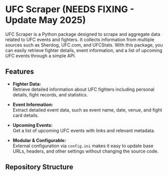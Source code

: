 # UFC Scraper (NEEDS FIXING - Update May 2025)

UFC Scraper is a Python package designed to scrape and aggregate data related to UFC events and fighters. It collects information from multiple sources such as Sherdog, UFC.com, and UFCStats. With this package, you can easily retrieve fighter details, event information, and a list of upcoming UFC events through a simple API.

## Features

- **Fighter Data:**  
  Retrieve detailed information about UFC fighters including personal details, fight records, and statistics.
  
- **Event Information:**  
  Extract detailed event data, such as event name, date, venue, and fight card details.
  
- **Upcoming Events:**  
  Get a list of upcoming UFC events with links and relevant metadata.

- **Modular & Configurable:**  
  External configuration via `config.ini` makes it easy to update base URLs, headers, and other settings without changing the source code.

## Repository Structure
